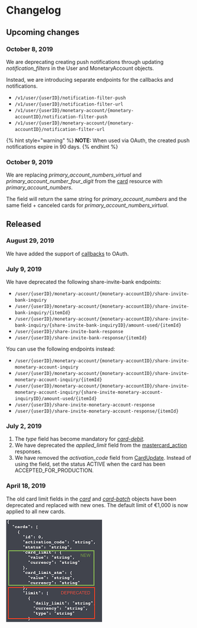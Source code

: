 # Changelog

## Upcoming changes

### October 8, 2019

We are deprecating creating push notifications through updating _notification\_filters_ in the User and MonetaryAccount objects.

Instead, we are introducing separate endpoints for the callbacks and notifications.

* `/v1/user/{userID}/notification-filter-push`
* `/v1/user/{userID}/notification-filter-url`
* `/v1/user/{userID}/monetary-account/{monetary-accountID}/notification-filter-push`
* `/v1/user/{userID}/monetary-account/{monetary-accountID}/notification-filter-url`

{% hint style="warning" %}
**NOTE:** When used via OAuth, the created push notifications expire in 90 days.
{% endhint %}

### October 9, 2019

We are replacing _primary\_account\_numbers\_virtual_ and _primary\_account\_number\_four\_digit_ from the [card](https://doc.bunq.com/?utm_source=What%27s+new+with+the+bunq+API&utm_campaign=d65e4c4f05-API_Partners&utm_medium=email&utm_term=0_0aa6b52aaa-d65e4c4f05-#/card) resource with _primary\_account\_numbers_.  
  
The field will return the same string for _primary\_account\_numbers_ and the same field + canceled cards for _primary\_account\_numbers\_virtual_.

## Released

### August 29, 2019

We have added the support of [callbacks](https://beta.doc.bunq.com/basics/callbacks) to OAuth.

### July 9, 2019

We have deprecated the following share-invite-bank endpoints:

* `/user/{userID}/monetary-account/{monetary-accountID}/share-invite-bank-inquiry`
* `/user/{userID}/monetary-account/{monetary-accountID}/share-invite-bank-inquiry/{itemId}`
* `/user/{userID}/monetary-account/{monetary-accountID}/share-invite-bank-inquiry/{share-invite-bank-inquiryID}/amount-used/{itemId}`
* `/user/{userID}/share-invite-bank-response`
* `/user/{userID}/share-invite-bank-response/{itemId}`

You can use the following endpoints instead:

* `/user/{userID}/monetary-account/{monetary-accountID}/share-invite-monetary-account-inquiry`
* `/user/{userID}/monetary-account/{monetary-accountID}/share-invite-monetary-account-inquiry/{itemId}`
* `/user/{userID}/monetary-account/{monetary-accountID}/share-invite-monetary-account-inquiry/{share-invite-monetary-account-inquiryID}/amount-used/{itemId}`
* `/user/{userID}/share-invite-monetary-account-response`
* `/user/{userID}/share-invite-monetary-account-response/{itemId}`

### July 2, 2019

1. The _type_ field has become mandatory for [_card-debit_](https://doc.bunq.com/#/card-debit)_._
2. We have deprecated the _applied\_limit_ field from the [mastercard\_action](https://doc.bunq.com/#/mastercard-action) responses.
3. We have removed the _activation\_code_ field from [CardUpdate](https://doc.bunq.com/#/card/Update_Card_for_User). Instead of using the field, set the status ACTIVE when the card has been ACCEPTED\_FOR\_PRODUCTION.

### April 18, 2019

The old card limit fields in the [_card_](https://doc.bunq.com/#/card) and [_card-batch_](https://doc.bunq.com/#/card-batch) objects have been deprecated and replaced with new ones. The default limit of €1,000 is now applied to all new cards.

![](../.gitbook/assets/screenshot-2019-04-10-at-12.34.11%20%282%29.png)



